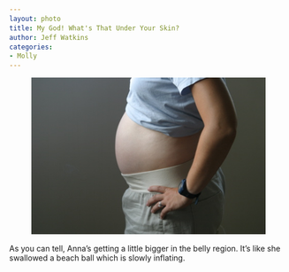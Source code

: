 ```yaml
---
layout: photo
title: My God! What's That Under Your Skin?
author: Jeff Watkins
categories:
- Molly
---
```


<figure><img class="photo" src="/photos/IMG_2139.jpg"></figure>

As you can tell, Anna’s getting a little bigger in the belly region. It’s like
she swallowed a beach ball which is slowly inflating.

